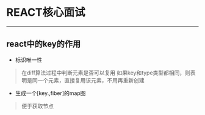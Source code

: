 <!--
 * @Author: LimingQi
 * @Date: 2021-03-11 08:41:32
 * @LastEditTime: 2021-03-11 08:48:21
 * @LastEditors: LimingQi
 * @Description: 
 * @FilePath: /notes/react-notes/README.md
 * Github: https://github.com/Qolim
-->

# REACT核心面试
___

## react中的key的作用

* 标识唯一性

> 在diff算法过程中判断元素是否可以复用
> 如果key和type类型都相同，则表明是同一个元素，直接复用该元素，不用再重新创建

* 生成一个[key.,fiber]的map图

> 便于获取节点